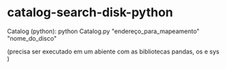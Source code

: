 # catalog-search-disk-python

Catalog (python):
python Catalog.py "endereço_para_mapeamento" "nome_do_disco"

(precisa ser executado em um abiente com as bibliotecas pandas, os  e sys ) 
